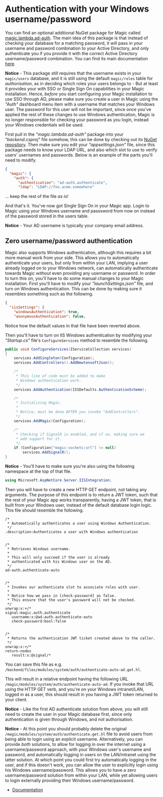 
# Authentication with your Windows username/password

You can find an optional additional NuGet package for Magic
called [magic.lambda.ad-auth](https://www.nuget.org/packages/magic.lambda.ad-auth). The main idea of
this package is that instead of checking your database for a matching password, it will pass in your
username and password combination to your Active Directory, and only authenticate you if you provide
it with the correct Active Directory username/password combination. You can find its main
documentation [here](/documentation/magic.lambda.ad-auth/).

**Notice** - This package still requires that the username exists in your `magic/users` database, and
it is still using the default `magic/roles` table for _authorisation_, as in deciding which roles your
users belongs to - But at least it provides your with SSO or Single Sign On capabilities in your Magic
installation. Hence, _before_ you start configuring your Magic installation to use SSO through AD,
please make sure you create a user in Magic using the _"Auth"_ dashboard menu item with a username
that matches your Windows user. The password for this user will not be important, since once you've
applied the rest of these changes to use Windows authentication, Magic is no longer responsible for
checking your password as you login, instead your Windows credentials will be used.

First pull in the _"magic.lambda.ad-auth"_ package into your _"backend.csproj"_ file somehow, this can
be done by checking out its [NuGet repository](https://www.nuget.org/packages/magic.lambda.ad-auth).
Then make sure you edit your _"appsettings.json"_ file, since this package needs to know your LDAP
URL, and also which slot to use to verify users' usernames and passwords. Below is an example of
the parts you'll need to modify.

```json
{
  "magic": {
    "auth": {
      "authentication": "ad-auth.authenticate",
      "ldap": "LDAP://foo.acme.somewhere"
```

... keep the rest of the file _as is!_

And that's it. You've now got Single Sign On in your Magic app. Login to Magic using your Windows
username and passsword from now on instead of the password stored in the users table.

**Notice** - Your AD username is typically your company email address.

## Zero username/password authentication

Magic also supports Windows authentication, although this requires a bit more manual work from your
side. This allows you to automatically authenticate your users, but only from within your LAN,
implying a user already logged on to your Windows network, can automatically authenticate towards
Magic _without_ even providing any username or password. In order to turn this on, you'll have to
do some manual changes to your Magic installation. First you'll have to modify your _"launchSettings.json"_
file, and turn _on_ Windows authentication. This can be done by making sure it resembles something such as
the following.

```json
{
  "iisSettings": {
    "windowsAuthentication": true,
    "anonymousAuthentication": false,
```

Notice how the default values in that file have been reverted above.

Then you'll have to turn on IIS Windows authentication by modifying your _"Startup.cs"_ file's
`ConfigureServices` method to resemble the following.

```csharp
public void ConfigureServices(IServiceCollection services)
{
    services.AddSingleton(Configuration);
    services.AddControllers().AddNewtonsoftJson();

    /*
     * This line of code must be added to make
     * Windows authentication work.
     */
    services.AddAuthentication(IISDefaults.AuthenticationScheme);

    /*
     * Initializing Magic.
     *
     * Notice, must be done AFTER you invoke "AddControllers".
     */
    services.AddMagic(Configuration);

    /*
     * Checking if SignalR is enabled, and if so, making sure we
     * add support for it.
     */
    if (Configuration["magic:sockets:url"] != null)
        services.AddSignalR();
}
```

**Notice** - You'll have to make sure you're also using the following namespace
at the top of that file.

```csharp
using Microsoft.AspNetCore.Server.IISIntegration;
```

Then you will have to create a new HTTP GET endpoint, not taking any arguments. The purpose
of this endpoint is to return a JWT token, such that the rest of your Magic app works transparently,
having a JWT token, that is built from your Windows user, instead of the default database login logic.
This file should resemble the following.

```
/*
 * Automatically authenticates a user using Windows Authentication.
 */
.description:Authenticates a user with Windows authentication


/*
 * Retrieves Windows username.
 *
 * This will only succeed if the user is already
 * authenticated with his Windows user on the AD.
 */
ad-auth.authenticate-auto


/*
 * Invokes our authenticate slot to associate roles with user.
 *
 * Notice how we pass in [check-password] as false.
 * This ensure that the user's password will not be checked.
 */
unwrap:x:+/*
signal:magic.auth.authenticate
   username:x:@ad-auth.authenticate-auto
   check-password:bool:false


/*
 * Returns the authentication JWT ticket created above to the caller.
 */
unwrap:x:+/*
return-nodes
   result:x:@signal/*
```

You can save this file as e.g. `/backend/files/modules/system/auth/authenticate-auto-ad.get.hl`.

This will result in a relative endpoint having the following URL `/magic/modules/system/auth/authenticate-auto-ad`.
If you invoke that URL using the HTTP GET verb, and you're on your Windows intranet/LAN, logged in as a user,
this should result in you having a JWT token returned to your client.

**Notice** - Like the first AD authenticate solution from above, you will still need to create the user
in your Magic database first, since only authentication is given through Windows, and _not_ authorisation.

**Notice** - At this point you should probably delete the original `/magic/modules/system/auth/authenticate.get.hl`
file to avoid users from being able to login using an explicit username. Alternatively, you can provide _both_
solutions, to allow for logging in over the internet using a username/password approach, with your Windows
user's username and password, and automatically logging in users on the LAN/intranet using the latter
solution. At which point you could first try automatically logging in the user, and if this doesn't work,
you can allow the user to explicitly login using his Windows username/password. This allows you to have
a zero username/password solution from within your LAN, while yet allowing users to login externally
providing their Windows username/password.

* [Documentation](/documentation/)
